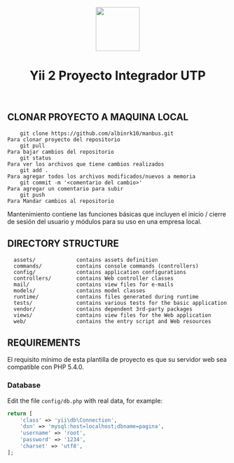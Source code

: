 <p align="center">
    <a href="https://github.com/yiisoft" target="_blank">
        <img src="https://avatars0.githubusercontent.com/u/993323" height="100px">
    </a>
    <h1 align="center">Yii 2 Proyecto Integrador UTP</h1>
    <br>
</p>


CLONAR PROYECTO A MAQUINA LOCAL
-------------------
        git clone https://github.com/albinrk10/manbus.git                   Para clonar proyecto del repositorio
        git pull                                                            Para bajar cambios del repositorio  
        git status                                                          Para ver los archivos que tiene cambios realizados
        git add .                                                           Para agregar todos los archivos modificados/nuevos a memoria
        git commit -m '<comentario del cambio>'                             Para agregar un comentario para subir
        git push                                                            Para Mandar cambios al repositorio  


Mantenimiento contiene las funciones básicas que incluyen el inicio / cierre de sesión del usuario y módulos para su uso en una empresa local.

DIRECTORY STRUCTURE
-------------------

      assets/             contains assets definition
      commands/           contains console commands (controllers)
      config/             contains application configurations
      controllers/        contains Web controller classes
      mail/               contains view files for e-mails
      models/             contains model classes
      runtime/            contains files generated during runtime
      tests/              contains various tests for the basic application
      vendor/             contains dependent 3rd-party packages
      views/              contains view files for the Web application
      web/                contains the entry script and Web resources


REQUIREMENTS
------------

El requisito mínimo de esta plantilla de proyecto es que su servidor web sea compatible con PHP 5.4.0.

### Database

Edit the file `config/db.php` with real data, for example:

```php
return [
    'class' => 'yii\db\Connection',
    'dsn' => 'mysql:host=localhost;dbname=pagina',
    'username' => 'root',
    'password' => '1234',
    'charset' => 'utf8',
];
```
